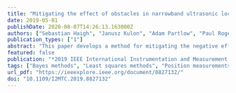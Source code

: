 ```yaml
---
title: "Mitigating the effect of obstacles in narrowband ultrasonic localization systems"
date: 2019-05-01
publishDate: 2020-08-07T14:26:13.163000Z
authors: ["Sebastian Haigh", "Janusz Kulon", "Adam Partlow", "Paul Rogers", "Colin Gibson"]
publication_types: ["1"]
abstract: "This paper develops a method for mitigating the negative effects of obstacles in narrowband, time division multiple access (TDMA), ultrasonic localization systems. The method builds upon the robust Bayesian classifier for ultrasonic localization (RoBCUL) algorithm which utilizes an iteratively reweighted least squares (IRLS) scheme. This algorithm has the advantage of low computational cost but loses performance in the presence of obstacles. The improved version of the RoBCUL algorithm presented in this paper uses a statistical test applied after each iteration of the regression, using a weighted residual vector calculated from the weight matrix and residual vector. The technique was tested using experimental data with its performance being quantified by its ability to correctly classify all the signals received during a single TDMA cycle. The extended version performed significantly better in all obstacle scenarios than the original, correctly classifying 100% of TDMA cycles in the scenarios with no obstacles, 97.6% with one obstacle, and 89.0% with two obstacles."
featured: false
publication: "*2019 IEEE International Instrumentation and Measurement Technology Conference (I2MTC)*"
tags: ["Bayes methods", "Least squares methods", "Position measurements", "Reflection", "Ultrasonic transducers", "phd literature review"]
url_pdf: "https://ieeexplore.ieee.org/document/8827132/"
doi: "10.1109/I2MTC.2019.8827132"
---
```


